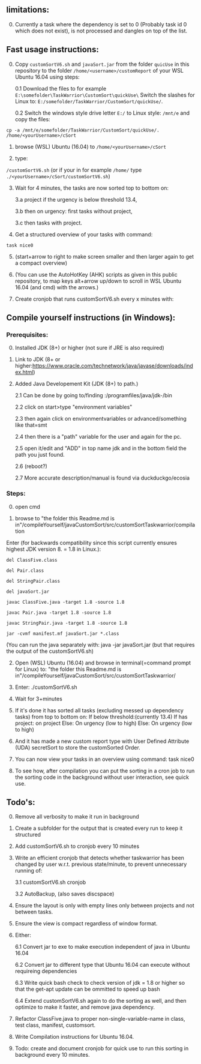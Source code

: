 limitations:
------------
0. Currently a task where the dependency is set to 0 (Probably task id 0 which does not exist), is not processed and dangles on top of the list. 


Fast usage instructions:
------------
0. Copy `customSortV6.sh` and `javaSort.jar` from the folder `quicUse` in this repository to the folder `/home/<username>/customReport` of your WSL Ubuntu 16.04 using steps:

	0.1 Download the files to for example `E:\somefolder\TaskWarrior\CustomSort\quickUse\` Switch the slashes for Linux to: `E:/somefolder/TaskWarrior/CustomSort/quickUse/`.
	
	0.2 Switch the windows style drive letter `E:/` to Linux style: `/mnt/e` and copy the files:
		
`cp -a /mnt/e/somefolder/TaskWarrior/CustomSort/quickUse/. /home/<yourUsername>/cSort`

	
	
1. browse (WSL) Ubuntu (16.04) to `/home/<yourUsername>/cSort`

2. type:
	
`/customSortV6.sh` (or if your in for example `/home/` type `./<yourUsername>/cSort/customSortV6.sh`)

3. Wait for 4 minutes, the tasks are now sorted top to bottom on: 
	
	3.a project if the urgency is below threshold 13.4, 
	
	3.b then on urgency: first tasks without project, 
	
	3.c then tasks with project.

4. Get a structured overview of your tasks with command: 

`task nice0`

5. (start+arrow to right to make screen smaller and then larger again to get a compact overview)

6. (You can use the AutoHotKey (AHK) scripts as given in this public repository, to map keys alt+arrow up/down to scroll in WSL Ubuntu 16.04 (and cmd) with the arrows.) 

7. Create cronjob that runs customSortV6.sh every x minutes with:

Compile yourself instructions (in Windows):
------------
### Prerequisites: ###

0. Installed JDK (8+) or higher (not sure if JRE is also required)

1. Link to JDK (8+ or higher:https://www.oracle.com/technetwork/java/javase/downloads/index.html)

2. Added Java Developement Kit (JDK (8+) to path.)

	2.1 Can be done by going to/finding <yourharddrive>:/programfiles/java/jdk-<versionnr>/bin
	
	2.2 click on start>type "environment variables" 
	
	2.3 then again click on environmentvariables or advanced/something like that=smt
	
	2.4 then there is a "path" variable for the user and again for the pc. 
	
	2.5 open it/edit and "ADD" in top name jdk and in the bottom field the path you just found.	
	
	2.6 (reboot?)
	
	2.7 More accurate description/manual is found via duckduckgo/ecosia 
	

### Steps: ###

0. open cmd

1. browse to "the folder this Readme.md is in"/compileYourself/javaCustomSort/src/customSortTaskwarrior/compilation

Enter (for backwards compatibility since this script currently ensures highest JDK version 8. = 1.8 in Linux.):

```
del ClassFive.class

del Pair.class

del StringPair.class

del javaSort.jar

javac ClassFive.java -target 1.8 -source 1.8

javac Pair.java -target 1.8 -source 1.8

javac StringPair.java -target 1.8 -source 1.8

jar -cvmf manifest.mf javaSort.jar *.class
```

(You can run the java separately with: java -jar javaSort.jar (but that requires the output of the customSortV6.sh)

2. Open (WSL) Ubuntu (16.04) and browse in terminal(=command prompt for Linux) to: "the folder this Readme.md is in"/compileYourself/javaCustomSort/src/customSortTaskwarrior/

3. Enter: 
./customSortV6.sh

4. Wait for 3+minutes

5. If it's done it has sorted all tasks (excluding messed up dependency tasks) from top to bottom on: 
	 	If below threshold:(currently 13.4) 
			If has project: 
				on project
			Else:
				On urgency (low to high)
		Else:
			On urgency (low to high)

6. And it has made a new custom report type with User Defined Attribute (UDA) secretSort to store the customSorted Order.

7. You can now view your tasks in an overview using command: task nice0

8. To see how, after compilation you can put the sorting in a cron job to run the sorting code in the background without user 
interaction, see quick use.


Todo's:
------------
0. Remove all verbosity to make it run in background

1. Create a subfolder for the output that is created every run to keep it structured

2. Add customSortV6.sh to cronjob every 10 minutes

3. Write an efficient cronjob that detects whether taskwarrior has been changed by user w.r.t. previous state/minute, to prevent 
unnecessary running of:

	3.1 customSortV6.sh cronjob

	3.2 AutoBackup, (also saves discspace)

4. Ensure the layout is only with empty lines only between projects and not between tasks.

5. Ensure the view is compact regardless of window format.

6. Either:

	6.1 Convert jar to exe to make execution independent of java in Ubuntu 16.04

	6.2 Convert jar to different type that Ubuntu 16.04 can execute without requireing dependencies

	6.3 Write quick bash check to check version of jdk = 1.8 or higher so that the get-apt update can be ommitted to speed up bash

	6.4 Extend customSortV6.sh again to do the sorting as well, and then optimize to make it faster, and remove java dependency.

7. Refactor ClassFive.java to proper non-single-variable-name in class, test class, manifest, customsort.

8. Write Compilation instructions for Ubuntu 16.04.

9. Todo: create and document cronjob for quick use to run this sorting in background every 10 minutes.

